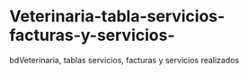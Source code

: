 # Veterinaria-tabla-servicios-facturas-y-servicios-
bdVeterinaria, tablas servicios, facturas y servicios realizados
